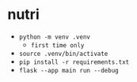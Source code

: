 # nutri

* `python -m venv .venv`
    * `first time only`
* `source .venv/bin/activate`
* `pip install -r requirements.txt`
* `flask --app main run --debug`